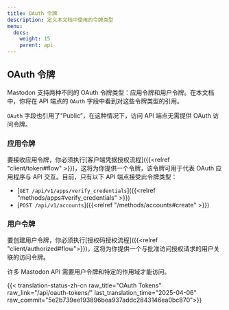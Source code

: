 ```yaml
---
title: OAuth 令牌
description: 定义本文档中使用的令牌类型
menu:
  docs:
    weight: 15
    parent: api
---
```


## OAuth 令牌

Mastodon 支持两种不同的 OAuth 令牌类型：应用令牌和用户令牌。在本文档中，你将在 API 端点的 `OAuth` 字段中看到对这些令牌类型的引用。

`OAuth` 字段也引用了“Public”，在这种情况下，访问 API 端点无需提供 OAuth 访问令牌。

### 应用令牌

要接收应用令牌，你必须执行[客户端凭据授权流程]({{<relref "client/token#flow" >}})，这将为你提供一个令牌，该令牌可用于代表 OAuth 应用程序与 API 交互。目前，只有以下 API 端点接受此令牌类型：

- [`GET /api/v1/apps/verify_credentials`]({{<relref "methods/apps#verify_credentials" >}})
- [`POST /api/v1/accounts`]({{<relref "/methods/accounts#create" >}})

### 用户令牌

要创建用户令牌，你必须执行[授权码授权流程]({{<relref "client/authorized#flow">}})，这将为你提供一个与批准访问授权请求的用户关联的访问令牌。

许多 Mastodon API 需要用户令牌和特定的作用域才能访问。

{{< translation-status-zh-cn raw_title="OAuth Tokens" raw_link="/api/oauth-tokens/" last_translation_time="2025-04-06" raw_commit="5e2b739ee193896bea937addc2843146ea0bc870">}}
